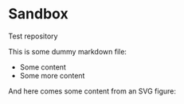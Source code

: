 # Sandbox
Test repository

This is some dummy markdown file:
- Some content
- Some more content

And here comes some content from an SVG figure:

